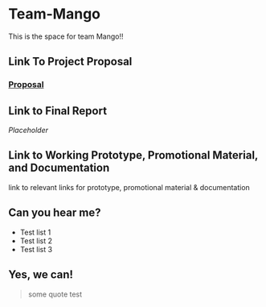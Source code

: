 # Team-Mango
This is the space for team Mango!!

<h2>Link To Project Proposal</h2>
<h3><a href="https://github.com/deco3500-2019/Team-Mango/wiki/Proposal">Proposal</a></h3>

<h2>Link to Final Report</h2>
<em>Placeholder</em>

<h2>Link to Working Prototype, Promotional Material, and Documentation</h2>
link to relevant links for prototype, promotional material & documentation

<h2>Can you hear me?</h2>
<ul>
  <li>Test list 1</li>
  <li>Test list 2</li>
  <li>Test list 3</li>
</ul>
<h2> Yes, we can!</h2>
<blockquote> some quote test</blockquote>
